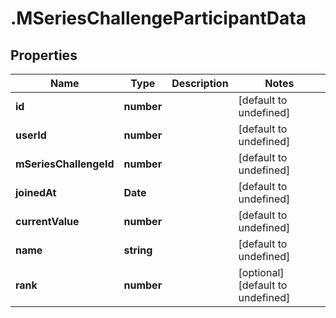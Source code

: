 # .MSeriesChallengeParticipantData

## Properties

Name | Type | Description | Notes
------------ | ------------- | ------------- | -------------
**id** | **number** |  | [default to undefined]
**userId** | **number** |  | [default to undefined]
**mSeriesChallengeId** | **number** |  | [default to undefined]
**joinedAt** | **Date** |  | [default to undefined]
**currentValue** | **number** |  | [default to undefined]
**name** | **string** |  | [default to undefined]
**rank** | **number** |  | [optional] [default to undefined]

